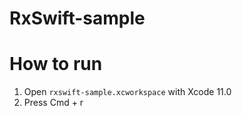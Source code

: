 # RxSwift-sample

# How to run

1. Open `rxswift-sample.xcworkspace` with Xcode 11.0
2. Press Cmd + r

